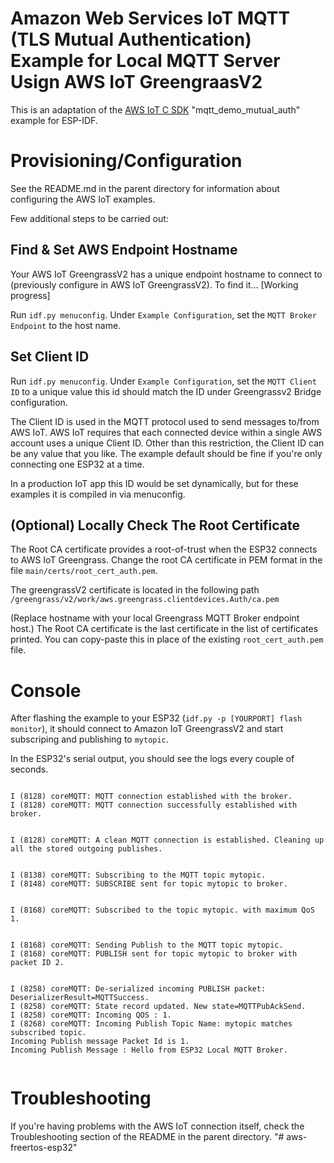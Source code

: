 # Amazon Web Services IoT MQTT (TLS Mutual Authentication) Example for Local MQTT Server Usign AWS IoT GreengraasV2

This is an adaptation of the [AWS IoT C SDK](https://github.com/aws/aws-iot-device-sdk-embedded-C) "mqtt_demo_mutual_auth" example for ESP-IDF.

# Provisioning/Configuration

See the README.md in the parent directory for information about configuring the AWS IoT examples.

Few additional steps to be carried out:  

## Find & Set AWS Endpoint Hostname

Your AWS IoT GreengrassV2 has a unique endpoint hostname to connect to (previously configure in AWS IoT GreengrassV2). To find it... [Working progress]

Run `idf.py menuconfig`. Under `Example Configuration`, set the `MQTT Broker Endpoint` to the host name.

## Set Client ID

Run `idf.py menuconfig`. Under `Example Configuration`, set the `MQTT Client ID` to a unique value this id should match the ID under Greengrassv2 Bridge configuration.

The Client ID is used in the MQTT protocol used to send messages to/from AWS IoT. AWS IoT requires that each connected device within a single AWS account uses a unique Client ID. Other than this restriction, the Client ID can be any value that you like. The example default should be fine if you're only connecting one ESP32 at a time.

In a production IoT app this ID would be set dynamically, but for these examples it is compiled in via menuconfig.

## (Optional) Locally Check The Root Certificate

The Root CA certificate provides a root-of-trust when the ESP32 connects to AWS IoT Greengrass. Change the root CA certificate in PEM format in the file `main/certs/root_cert_auth.pem`.

The greengrassV2  certificate is located in the following path `/greengrass/v2/work/aws.greengrass.clientdevices.Auth/ca.pem`


(Replace hostname with your local Greengrass MQTT Broker endpoint host.) The Root CA certificate is the last certificate in the list of certificates printed. You can copy-paste this in place of the existing `root_cert_auth.pem` file.

# Console

After flashing the example to your ESP32 (`idf.py -p [YOURPORT] flash monitor`), it should connect to Amazon IoT GreengrassV2 and start subscriping and publishing to `mytopic`.

In the ESP32's serial output, you should see the logs every couple of seconds.



```

I (8128) coreMQTT: MQTT connection established with the broker.
I (8128) coreMQTT: MQTT connection successfully established with broker.


I (8128) coreMQTT: A clean MQTT connection is established. Cleaning up all the stored outgoing publishes.


I (8138) coreMQTT: Subscribing to the MQTT topic mytopic.
I (8148) coreMQTT: SUBSCRIBE sent for topic mytopic to broker.


I (8168) coreMQTT: Subscribed to the topic mytopic. with maximum QoS 1.


I (8168) coreMQTT: Sending Publish to the MQTT topic mytopic.
I (8168) coreMQTT: PUBLISH sent for topic mytopic to broker with packet ID 2.


I (8258) coreMQTT: De-serialized incoming PUBLISH packet: DeserializerResult=MQTTSuccess.
I (8258) coreMQTT: State record updated. New state=MQTTPubAckSend.
I (8258) coreMQTT: Incoming QOS : 1.
I (8268) coreMQTT: Incoming Publish Topic Name: mytopic matches subscribed topic.
Incoming Publish message Packet Id is 1.
Incoming Publish Message : Hello from ESP32 Local MQTT Broker.


```
# Troubleshooting

If you're having problems with the AWS IoT connection itself, check the Troubleshooting section of the README in the parent directory.
"# aws-freertos-esp32" 

